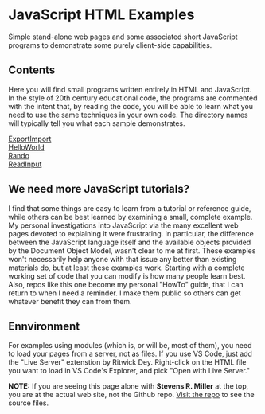 # JavaScript HTML Examples
 
Simple stand-alone web pages and some associated short JavaScript programs to demonstrate some purely client-side capabilities.

## Contents

Here you will find small programs written entirely in HTML and JavaScript. In the style of 20th century educational code, the programs are commented with the intent that, by reading the code, you will be able to learn what you need to use the same techniques in your own code. The directory names will typically tell you what each sample demonstrates.

[ExportImport](./ExportImport)\
[HelloWorld](./HelloWorld)\
[Rando](./Rando)\
[ReadInput](./ReadInput)

## We need more JavaScript tutorials?

I find that some things are easy to learn from a tutorial or reference guide, while others can be best learned by examining a small, complete example. My personal investigations into JavaScript via the many excellent web pages devoted to explaining it were frustrating. In particular, the difference between the JavaScript language itself and the available objects provided by the Document Object Model, wasn't clear to me at first. These examples won't necessarily help anyone with that issue any better than existing materials do, but at least these examples work. Starting with a complete working set of code that you can modify is how many people learn best. Also, repos like this one become my personal "HowTo" guide, that I can return to when I need a reminder. I make them public so others can get whatever benefit they can from them.

## Ennvironment

For examples using modules (which is, or will be, most of them), you need to load your pages from a server, not as files. If you use VS Code, just add the "Live Server" extenstion
by Ritwick Dey. Right-click on the HTML file you want to load in VS Code's Explorer, and pick "Open with Live Server."

**NOTE:** If you are seeing this page alone with **Stevens R. Miller** at the top,
you are at the actual web site, not the Github repo. 
[Visit the repo](https://github.com/stevensrmiller/stevensrmiller.github.io/tree/main/JavaScript)
to see the source files.
